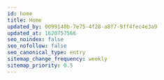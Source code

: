 ```yaml
---
id: home
title: Home
updated_by: 0099140b-7e75-4f28-a8f7-9ff4fec4e3a9
updated_at: 1620757566
seo_noindex: false
seo_nofollow: false
seo_canonical_type: entry
sitemap_change_frequency: weekly
sitemap_priority: 0.5
---
```

